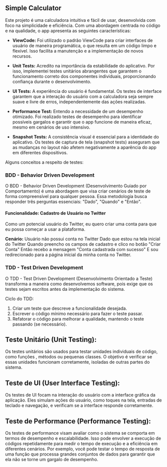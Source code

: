 ## Simple Calculator

Este projeto é uma calculadora intuitiva e fácil de usar, desenvolvida com foco na simplicidade e eficiência. Com uma abordagem centrada no código e na qualidade, o app apresenta as seguintes características:

* **ViewCode:** Foi utilizado o padrão ViewCode para criar interfaces de usuário de maneira programática, o que resulta em um código limpo e flexível. Isso facilita a manutenção e a implementação de novos recursos.

* **Unit Tests:** Acredito na importância da estabilidade do aplicativo. Por isso, implementei testes unitários abrangentes que garantem o funcionamento correto dos componentes individuais, proporcionando confiança durante o desenvolvimento.

* **UI Tests:** A experiência do usuário é fundamental. Os testes de interface garantem que a interação do usuário com a calculadora seja sempre suave e livre de erros, independentemente das ações realizadas.

* **Performance Test:** Entendo a necessidade de um desempenho otimizado. Foi realizado testes de desempenho para identificar possíveis gargalos e garantir que o app funcione de maneira eficaz, mesmo em cenários de uso intensivo.

* **Snapshot Tests:** A consistência visual é essencial para a identidade do aplicativo. Os testes de captura de tela (snapshot tests) asseguram que as mudanças no layout não afetem negativamente a aparência do app em diferentes dispositivos.

Alguns conceitos a respeito de testes:

### BDD - Behavior Driven Development

O BDD - Behavior Driven Development (Desenvolvimento Guiado por Comportamento) é uma abordagem que visa criar cenários de teste de forma compreensível para qualquer pessoa. Essa metodologia busca responder três perguntas essenciais: "Dado", "Quando" e "Então".

#### Funcionalidade: Cadastro de Usuário no Twitter

Como um potencial usuário do Twitter, eu quero criar uma conta para que eu possa começar a usar a plataforma.

**Cenário:** Usuário não possui conta no Twitter
Dado que estou na tela inicial do Twitter
Quando preencho os campos de cadastro e clico no botão "Criar Conta"
Então recebo a mensagem "Conta cadastrada com sucesso"
E sou redirecionado para a página inicial da minha conta no Twitter.

### TDD - Test Driven Development

O TDD - Test Driven Development (Desenvolvimento Orientado a Teste) transforma a maneira como desenvolvemos software, pois exige que os testes sejam escritos antes da implementação do sistema.

Ciclo do TDD:

1. Criar um teste que descreve a funcionalidade desejada.
2. Escrever o código mínimo necessário para fazer o teste passar.
3. Refatorar o código para melhorar a qualidade, mantendo o teste passando (se necessário).

## Teste Unitário (Unit Testing):
Os testes unitários são usados para testar unidades individuais de código, como funções , métodos ou pequenas classes. O objetivo é verificar se essas unidades funcionam corretamente, isoladas de outras partes do sistema.

## Teste de UI (User Interface Testing):
Os testes de UI focam na interação do usuário com a interface gráfica da aplicação. Eles simulam ações do usuário, como toques na tela, entradas de teclado e navegação, e verificam se a interface responde corretamente.

## Teste de Performance (Performance Testing):
Os testes de performance visam avaliar como o sistema se comporta em termos de desempenho e escalabilidade. Isso pode envolver a execução de códigos repetidamente para medir o tempo de execução e a eficiência em diferentes cenários. Por exemplo, você pode testar o tempo de resposta de uma função que processa grandes conjuntos de dados para garantir que ela não se torne um gargalo de desempenho.
